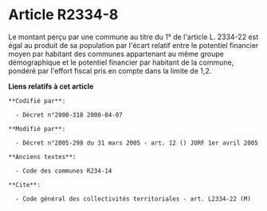 # Article R2334-8

Le montant perçu par une commune au titre du 1° de l'article L. 2334-22 est égal au produit de sa population par l'écart
relatif entre le potentiel financier moyen par habitant des communes appartenant au même groupe démographique et le potentiel
financier par habitant de la commune, pondéré par l'effort fiscal pris en compte dans la limite de 1,2.

**Liens relatifs à cet article**

	**Codifié par**:

	  - Décret n°2000-318 2000-04-07

	**Modifié par**:

	  - Décret n°2005-298 du 31 mars 2005 - art. 12 () JORF 1er avril 2005

	**Anciens textes**:

	  - Code des communes R234-14

	**Cite**:

	  - Code général des collectivités territoriales - art. L2334-22 (M)
